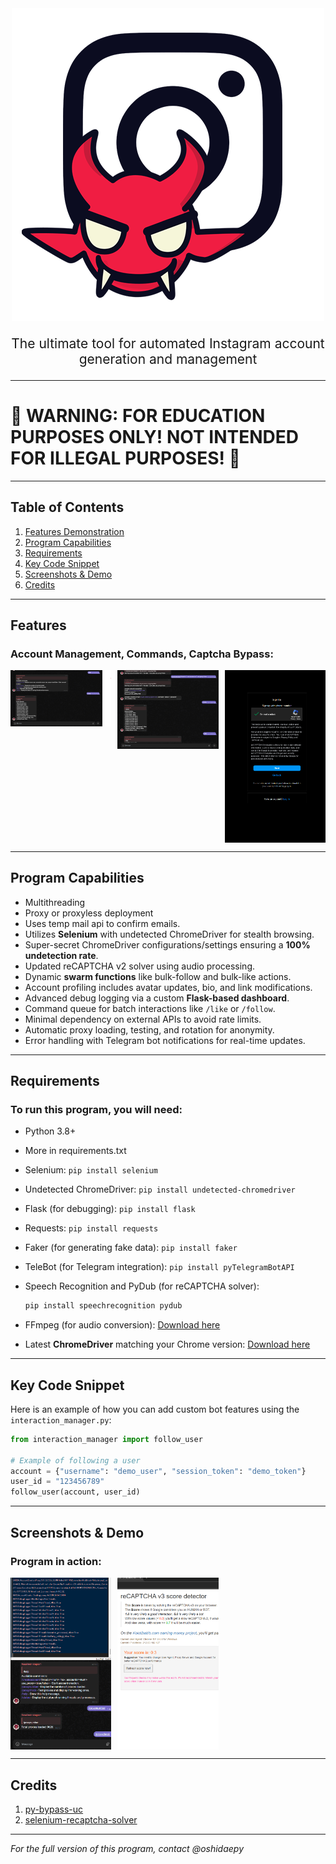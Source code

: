 ﻿<div style="text-align: center;">
  <img src="Screenshots/instagram_logo_demon.png" alt="Demon" display: block; margin: 0 auto;>
<p style="font-size: 1.5em; text-align: center;">The ultimate tool for automated Instagram account generation and management</p>
</div>

---

# 🚨 WARNING: FOR EDUCATION PURPOSES ONLY! NOT INTENDED FOR ILLEGAL PURPOSES! 🚨

---

## Table of Contents
1. [Features Demonstration](#features-demonstration)
2. [Program Capabilities](#program-capabilities)
3. [Requirements](#requirements)
4. [Key Code Snippet](#key-code-snippet)
5. [Screenshots & Demo](#screenshots--demo)
6. [Credits](#credits)

---

## Features
### Account Management, Commands, Captcha Bypass:
<div style="display: grid; grid-template-columns: repeat(3, 1fr); gap: 10px;">
  <img src="Screenshots/Thread_Checker_Commands.png" alt="Ability to Create Accounts" width="800">
  <img src="Screenshots/account_created.png" alt="Accounts Have Been Created" width="800">
  <img src="Screenshots/captcha_passed.png" alt="Captcha Has Been Passed" width="300">
</div>


---

## Program Capabilities
- Multithreading
- Proxy or proxyless deployment
- Uses temp mail api to confirm emails.
- Utilizes **Selenium** with undetected ChromeDriver for stealth browsing.
- Super-secret ChromeDriver configurations/settings ensuring a **100% undetection rate**.
- Updated reCAPTCHA v2 solver using audio processing.
- Dynamic **swarm functions** like bulk-follow and bulk-like actions.
- Account profiling includes avatar updates, bio, and link modifications.
- Advanced debug logging via a custom **Flask-based dashboard**.
- Command queue for batch interactions like `/like` or `/follow`.
- Minimal dependency on external APIs to avoid rate limits.
- Automatic proxy loading, testing, and rotation for anonymity.
- Error handling with Telegram bot notifications for real-time updates.

---

## Requirements
### To run this program, you will need:
- Python 3.8+

- More in requirements.txt
- Selenium: `pip install selenium`
- Undetected ChromeDriver: `pip install undetected-chromedriver`
- Flask (for debugging): `pip install flask`
- Requests: `pip install requests`
- Faker (for generating fake data): `pip install faker`
- TeleBot (for Telegram integration): `pip install pyTelegramBotAPI`
- Speech Recognition and PyDub (for reCAPTCHA solver):
  ```bash
  pip install speechrecognition pydub
  ```
- FFmpeg (for audio conversion): [Download here](https://ffmpeg.org/download.html)
- Latest **ChromeDriver** matching your Chrome version: [Download here](https://chromedriver.chromium.org/downloads)

---

## Key Code Snippet
Here is an example of how you can add custom bot features using the `interaction_manager.py`:

```python
from interaction_manager import follow_user

# Example of following a user
account = {"username": "demo_user", "session_token": "demo_token"}
user_id = "123456789"
follow_user(account, user_id)
```

---

## Screenshots & Demo
### Program in action:
<div style="display: grid; grid-template-columns: repeat(3, 1fr); gap: 10px;">
  <img src="Screenshots/proxy_check_completed.png" alt="Proxy Check Completed" width="300">
  <img src="Screenshots/browser_score.png" alt="Undetected Browser Confirmed" width="300">
</div>

---

## Credits
1. [py-bypass-uc](https://github.com/storm0611/py-bypass-uc)
2. [selenium-recaptcha-solver](https://github.com/thicccat688/selenium-recaptcha-solver)

---

*For the full version of this program, contact @oshidaepy*
